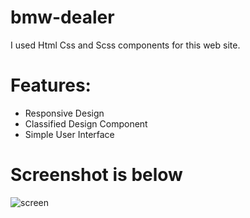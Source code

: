 # bmw-dealer

I used Html Css and Scss components for this web site.

# Features:
- Responsive Design
- Classified Design Component 
- Simple User Interface 

# Screenshot is below

![screen](https://github.com/user-attachments/assets/bdbfa477-8655-45f4-8de3-6dd14c8c5854)
